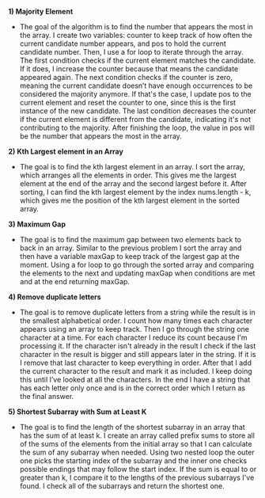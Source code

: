 **1\) Majority Element**

- The goal of the algorithm is to find the number that appears the most in the array. I create two variables: counter to keep track of how often the current candidate number appears, and pos to hold the current candidate number. Then, I use a for loop to iterate through the array. The first condition checks if the current element matches the candidate. If it does, I increase the counter because that means the candidate appeared again. The next condition checks if the counter is zero, meaning the current candidate doesn’t have enough occurrences to be considered the majority anymore. If that's the case, I update pos to the current element and reset the counter to one, since this is the first instance of the new candidate. The last condition decreases the counter if the current element is different from the candidate, indicating it's not contributing to the majority. After finishing the loop, the value in pos will be the number that appears the most in the array.


**2\) Kth Largest element in an Array**

- The goal is to find the kth largest element in an array. I sort the array, which arranges all the elements in order. This gives me the largest element at the end of the array and the second largest before it. After sorting, I can find the kth largest element by the index nums.length \- k, which gives me the position of the kth largest element in the sorted array.

**3\) Maximum Gap**

- The goal is to find the maximum gap between two elements back to back in an array. Similar to the previous problem I sort the array and then have a variable maxGap to keep track of the largest gap at the moment. Using a for loop to go through the sorted array and comparing the elements to the next and updating maxGap when conditions are met and at the end returning maxGap. 


**4\) Remove duplicate letters**

- The goal is to remove duplicate letters from a string while the result is in the smallest alphabetical order. I count how many times each character appears using an array to keep track. Then I go through the string one character at a time. For each character I reduce its count because I'm processing it. If the character isn't already in the result I check if the last character in the result is bigger and still appears later in the string. If it is I remove that last character to keep everything in order. After that I add the current character to the result and mark it as included. I keep doing this until I’ve looked at all the characters. In the end I have a string that has each letter only once and is in the correct order which I return as the final answer.

**5\) Shortest Subarray with Sum at Least K**

- The goal is to find the length of the shortest subarray in an array that has the sum of at least k. I create an array called prefix sums to store all of the sums of the elements from the initial array so that I can calculate the sum of any subarray when needed. Using two nested loop the outer one picks the starting index of the subarray and the inner one checks possible endings that may follow the start index. If the sum is equal to or greater than k, I compare it to the lengths of the previous subarrays I've found. I check all of the subarrays and return the shortest one.

